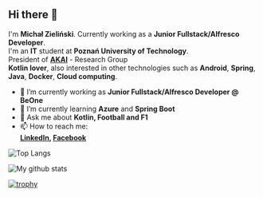 ## Hi there 👋

I'm **Michał Zieliński**. Currently working as a **Junior Fullstack/Alfresco Developer**.  
I'm an **IT** student at **Poznań University of Technology**.  
President of **[AKAI](https://github.com/akai-org)** - Research Group  
**Kotlin lover**, also interested in other technologies such as **Android**, **Spring**, **Java**, **Docker**, **Cloud computing**.

- 🔭 I’m currently working as **Junior Fullstack/Alfresco Developer @ BeOne**
- 🌱 I’m currently learning **Azure** and **Spring Boot**
- 💬 Ask me about **Kotlin, Football and F1**
- 📫 How to reach me:  
**[LinkedIn](https://www.linkedin.com/in/micha%C5%82-zieli%C5%84ski2/), [Facebook](https://www.facebook.com/zielinski.michal2)**

![Top Langs](https://github-readme-stats.vercel.app/api/top-langs/?username=MichalxPZ&layout=compact&theme=dark&hide_border=true)

![My github stats](https://github-readme-stats.vercel.app/api?username=MichalxPZ&show_icons=true&hide_border=true&theme=dark)

[![trophy](https://github-profile-trophy.vercel.app/?username=MichalxPZ)](https://github.com/MichalxPZ/github-profile-trophy)
